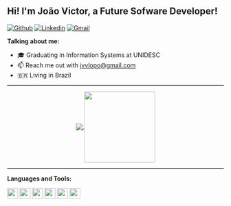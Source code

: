 ## Hi! I'm João Victor, a Future Sofware Developer!

[![Github](https://img.shields.io/badge/-Github-000?style=flat-square&logo=Github&logoColor=white)](https://github.com/joaolnap)
[![Linkedin](https://img.shields.io/badge/-LinkedIn-blue?style=flat-square&logo=Linkedin&logoColor=white)](www.linkedin.com/in/joaolnap)
[![Gmail](http://img.shields.io/badge/-Gmail-8e24aa?style=flat-square&logo=Gmail&logoColor=white)](mailto:jvvlopo@gmail.com)

**Talking about me:**

- 🎓 Graduating in Information Systems at UNIDESC
- 📫 Reach me out with jvvlopo@gmail.com
- 🇧🇷  Living in Brazil

---

<p align="center">
  <a href="https://github.com/joaolnap/github-readme-stats">
    <img
      align="center"
      src="https://github-readme-stats.vercel.app/api/top-langs/?username=joaolnap&layout=compact&theme=dracula"
    />
  </a>
  <a href="https://github.com/joaolnap/github-readme-stats">
    <img
      align="center"
      height="165"
      src="https://github-readme-stats.vercel.app/api?username=joaolnap&show_icons=true&theme=dracula"
    />
  </a>
</p>

---

**Languages and Tools:**

<img height="25" src="https://img.shields.io/badge/java-007396.svg?&style=for-the-badge&logo=java&logoColor=000"></img>
<img height="25" src="https://img.shields.io/badge/HTML5-E34F26.svg?&style=for-the-badge&logo=HTML5&logoColor=000"></img>
<img height="25" src="https://img.shields.io/badge/CSS3-1572B6.svg?&style=for-the-badge&logo=CSS3&logoColor=000"></img>
<img height="25" src="https://img.shields.io/badge/MySQL-4479A1.svg?&style=for-the-badge&logo=MySQL&logoColor=000"></img>
<img height="25" src="https://img.shields.io/badge/JavaScript-F7DF1E.svg?&style=for-the-badge&logo=JavaScript&logoColor=000"></img>
<img height="25" src="https://img.shields.io/badge/Linux-FCC624.svg?&style=for-the-badge&logo=Linux&logoColor=000"></img>
